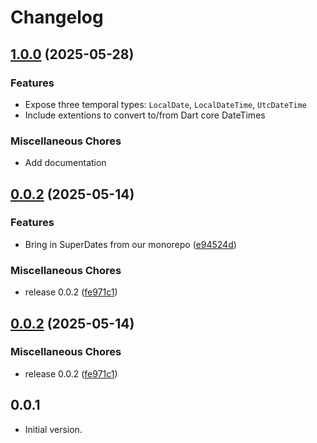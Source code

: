 # Changelog

## [1.0.0](https://github.com/superlistapp/super_dates/compare/v0.0.2...v1.0.0) (2025-05-28)


### Features

* Expose three temporal types: `LocalDate`, `LocalDateTime`, `UtcDateTime`
* Include extentions to convert to/from Dart core DateTimes

### Miscellaneous Chores

* Add documentation

## [0.0.2](https://github.com/superlistapp/super_dates/compare/v0.0.2...v0.0.2) (2025-05-14)


### Features

* Bring in SuperDates from our monorepo ([e94524d](https://github.com/superlistapp/super_dates/commit/e94524d29f7275fb9ed1f77c6772d39f96677d1c))


### Miscellaneous Chores

* release 0.0.2 ([fe971c1](https://github.com/superlistapp/super_dates/commit/fe971c14039344a4e9aaa128f238dbf85ea4c60c))

## [0.0.2](https://github.com/superlistapp/super_dates/compare/v0.0.1...v0.0.2) (2025-05-14)


### Miscellaneous Chores

* release 0.0.2 ([fe971c1](https://github.com/superlistapp/super_dates/commit/fe971c14039344a4e9aaa128f238dbf85ea4c60c))

## 0.0.1

- Initial version.
